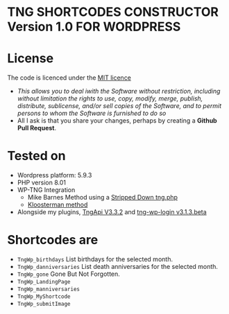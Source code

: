 
# TNG SHORTCODES CONSTRUCTOR Version 1.0 FOR WORDPRESS
# License
The code is licenced under the [MIT licence](http://opensource.org/licenses/MIT)
- _This allows you to deal iwith the Software without restriction, including without limitation the rights to use, copy, modify, merge, publish, distribute, sublicense, and/or sell copies of the Software, and to permit persons to whom the Software is furnished to do so_
- All I ask is that you share your changes, perhaps by creating a  __Github Pull Request__.

# Tested on
- Wordpress platform: 5.9.3
- PHP version 8.01
- WP-TNG Integration
  - Mike Barnes Method using a [Stripped Down tng.php]( https://github.com/upavadi/TngPluginStripped/blob/master/tng.php) 
   - [Kloosterman method](https://www.kloosterman.be/info/tng-wp-avada/)
- Alongside my plugins, [TngApi V3.3.2](https://github.com/upavadi/TngApi/archive/refs/tags/V3.3.2.zip) and [tng-wp-login v3.1.3.beta](https://github.com/upavadi/tng-wp-login/releases/tag/3.1.3.beta) 


# Shortcodes are

- `TngWp_birthdays` List birthdays for the selected month.
- `TngWp_danniversaries` List death anniversaries for the selected month.
- `TngWp_gone` Gone But Not Forgotten. 
- `TngWp_LandingPage`
- `TngWp_manniversaries`
- `TngWp_MyShortcode`
- `TngWp_submitImage`






